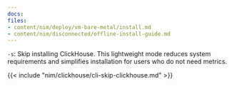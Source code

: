 ```yaml
---
docs:
files:
- content/nim/deploy/vm-bare-metal/install.md
- content/nim/disconnected/offline-install-guide.md
---
```


`-s`: Skip installing ClickHouse. This lightweight mode reduces system requirements and simplifies installation for users who do not need metrics.
  
{{< include "nim/clickhouse/cli-skip-clickhouse.md" >}}